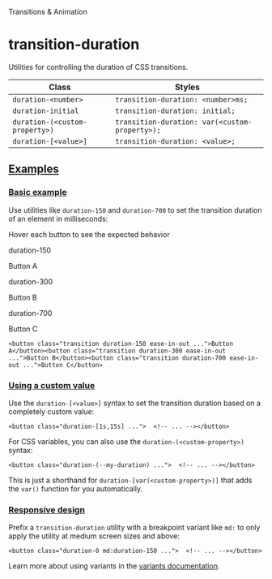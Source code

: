 <!--$-->

<!--/$-->

Transitions & Animation

# transition-duration

Utilities for controlling the duration of CSS transitions.

| Class                          | Styles                                         |
| ------------------------------ | ---------------------------------------------- |
| `duration-<number>`            | `transition-duration: <number>ms;`             |
| `duration-initial`             | `transition-duration: initial;`                |
| `duration-(<custom-property>)` | `transition-duration: var(<custom-property>);` |
| `duration-[<value>]`           | `transition-duration: <value>;`                |

## [Examples](#examples)

### [Basic example](#basic-example)

Use utilities like `duration-150` and `duration-700` to set the transition duration of an element in milliseconds:

Hover each button to see the expected behavior

duration-150

Button A

duration-300

Button B

duration-700

Button C

```
<button class="transition duration-150 ease-in-out ...">Button A</button><button class="transition duration-300 ease-in-out ...">Button B</button><button class="transition duration-700 ease-in-out ...">Button C</button>
```

### [Using a custom value](#using-a-custom-value)

Use the<!-- --> `duration-[<value>]` <!-- -->syntax<!-- --> <!-- -->to set the <!-- -->transition duration<!-- --> based on a completely custom value:

```
<button class="duration-[1s,15s] ...">  <!-- ... --></button>
```

For CSS variables, you can also use the<!-- --> `duration-(<custom-property>)` <!-- -->syntax:

```
<button class="duration-(--my-duration) ...">  <!-- ... --></button>
```

This is just a shorthand for<!-- --> `duration-[var(<custom-property>)]` <!-- -->that adds the `var()` function for you automatically.

### [Responsive design](#responsive-design)

Prefix <!-- -->a<!-- --> `transition-duration` utility<!-- --> <!-- -->with a breakpoint variant like `md:` to only apply the utility at <!-- -->medium<!-- --> <!-- -->screen sizes and above:

```
<button class="duration-0 md:duration-150 ...">  <!-- ... --></button>
```

Learn more about using variants in the [variants documentation](/docs/hover-focus-and-other-states).

<!--$-->

<!--/$-->
